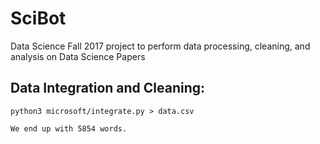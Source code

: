 # SciBot
Data Science Fall 2017 project to perform data processing, cleaning, and analysis on Data Science Papers

Data Integration and Cleaning:
------------------------------
    python3 microsoft/integrate.py > data.csv
	
	We end up with 5854 words.